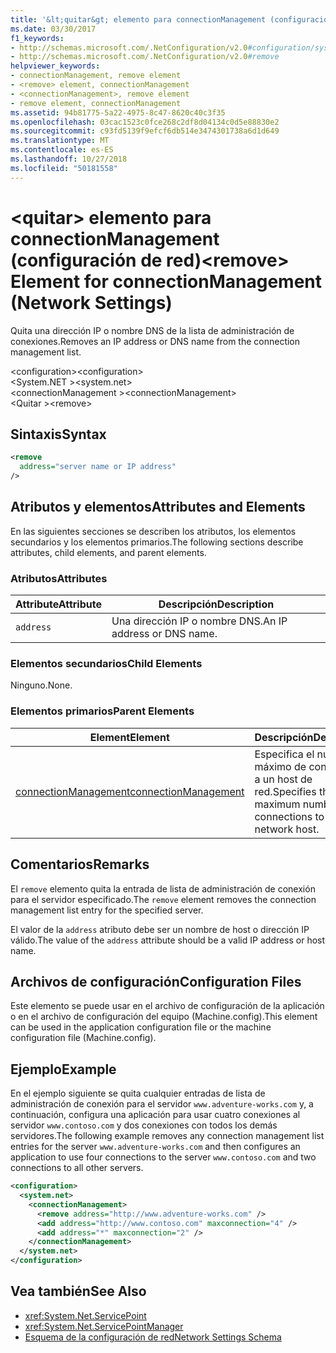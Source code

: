 ```yaml
---
title: '&lt;quitar&gt; elemento para connectionManagement (configuración de red)'
ms.date: 03/30/2017
f1_keywords:
- http://schemas.microsoft.com/.NetConfiguration/v2.0#configuration/system.net/connectionManagement/remove
- http://schemas.microsoft.com/.NetConfiguration/v2.0#remove
helpviewer_keywords:
- connectionManagement, remove element
- <remove> element, connectionManagement
- <connectionManagement>, remove element
- remove element, connectionManagement
ms.assetid: 94b81775-5a22-4975-8c47-8620c40c3f35
ms.openlocfilehash: 03cac1523c0fce268c2df8d04134c0d5e88830e2
ms.sourcegitcommit: c93fd5139f9efcf6db514e3474301738a6d1d649
ms.translationtype: MT
ms.contentlocale: es-ES
ms.lasthandoff: 10/27/2018
ms.locfileid: "50181558"
---
```

# <a name="ltremovegt-element-for-connectionmanagement-network-settings"></a><span data-ttu-id="ea94a-102">&lt;quitar&gt; elemento para connectionManagement (configuración de red)</span><span class="sxs-lookup"><span data-stu-id="ea94a-102">&lt;remove&gt; Element for connectionManagement (Network Settings)</span></span>
<span data-ttu-id="ea94a-103">Quita una dirección IP o nombre DNS de la lista de administración de conexiones.</span><span class="sxs-lookup"><span data-stu-id="ea94a-103">Removes an IP address or DNS name from the connection management list.</span></span>  
  
 <span data-ttu-id="ea94a-104">\<configuration></span><span class="sxs-lookup"><span data-stu-id="ea94a-104">\<configuration></span></span>  
<span data-ttu-id="ea94a-105">\<System.NET ></span><span class="sxs-lookup"><span data-stu-id="ea94a-105">\<system.net></span></span>  
<span data-ttu-id="ea94a-106">\<connectionManagement ></span><span class="sxs-lookup"><span data-stu-id="ea94a-106">\<connectionManagement></span></span>  
<span data-ttu-id="ea94a-107">\<Quitar ></span><span class="sxs-lookup"><span data-stu-id="ea94a-107">\<remove></span></span>  
  
## <a name="syntax"></a><span data-ttu-id="ea94a-108">Sintaxis</span><span class="sxs-lookup"><span data-stu-id="ea94a-108">Syntax</span></span>  
  
```xml  
<remove   
  address="server name or IP address"   
/>  
```  
  
## <a name="attributes-and-elements"></a><span data-ttu-id="ea94a-109">Atributos y elementos</span><span class="sxs-lookup"><span data-stu-id="ea94a-109">Attributes and Elements</span></span>  
 <span data-ttu-id="ea94a-110">En las siguientes secciones se describen los atributos, los elementos secundarios y los elementos primarios.</span><span class="sxs-lookup"><span data-stu-id="ea94a-110">The following sections describe attributes, child elements, and parent elements.</span></span>  
  
### <a name="attributes"></a><span data-ttu-id="ea94a-111">Atributos</span><span class="sxs-lookup"><span data-stu-id="ea94a-111">Attributes</span></span>  
  
|<span data-ttu-id="ea94a-112">**Attribute**</span><span class="sxs-lookup"><span data-stu-id="ea94a-112">**Attribute**</span></span>|<span data-ttu-id="ea94a-113">**Descripción**</span><span class="sxs-lookup"><span data-stu-id="ea94a-113">**Description**</span></span>|  
|-------------------|---------------------|  
|`address`|<span data-ttu-id="ea94a-114">Una dirección IP o nombre DNS.</span><span class="sxs-lookup"><span data-stu-id="ea94a-114">An IP address or DNS name.</span></span>|  
  
### <a name="child-elements"></a><span data-ttu-id="ea94a-115">Elementos secundarios</span><span class="sxs-lookup"><span data-stu-id="ea94a-115">Child Elements</span></span>  
 <span data-ttu-id="ea94a-116">Ninguno.</span><span class="sxs-lookup"><span data-stu-id="ea94a-116">None.</span></span>  
  
### <a name="parent-elements"></a><span data-ttu-id="ea94a-117">Elementos primarios</span><span class="sxs-lookup"><span data-stu-id="ea94a-117">Parent Elements</span></span>  
  
|<span data-ttu-id="ea94a-118">**Element**</span><span class="sxs-lookup"><span data-stu-id="ea94a-118">**Element**</span></span>|<span data-ttu-id="ea94a-119">**Descripción**</span><span class="sxs-lookup"><span data-stu-id="ea94a-119">**Description**</span></span>|  
|-----------------|---------------------|  
|[<span data-ttu-id="ea94a-120">connectionManagement</span><span class="sxs-lookup"><span data-stu-id="ea94a-120">connectionManagement</span></span>](../../../../../docs/framework/configure-apps/file-schema/network/connectionmanagement-element-network-settings.md)|<span data-ttu-id="ea94a-121">Especifica el número máximo de conexiones a un host de red.</span><span class="sxs-lookup"><span data-stu-id="ea94a-121">Specifies the maximum number of connections to a network host.</span></span>|  
  
## <a name="remarks"></a><span data-ttu-id="ea94a-122">Comentarios</span><span class="sxs-lookup"><span data-stu-id="ea94a-122">Remarks</span></span>  
 <span data-ttu-id="ea94a-123">El `remove` elemento quita la entrada de lista de administración de conexión para el servidor especificado.</span><span class="sxs-lookup"><span data-stu-id="ea94a-123">The `remove` element removes the connection management list entry for the specified server.</span></span>  
  
 <span data-ttu-id="ea94a-124">El valor de la `address` atributo debe ser un nombre de host o dirección IP válido.</span><span class="sxs-lookup"><span data-stu-id="ea94a-124">The value of the `address` attribute should be a valid IP address or host name.</span></span>  
  
## <a name="configuration-files"></a><span data-ttu-id="ea94a-125">Archivos de configuración</span><span class="sxs-lookup"><span data-stu-id="ea94a-125">Configuration Files</span></span>  
 <span data-ttu-id="ea94a-126">Este elemento se puede usar en el archivo de configuración de la aplicación o en el archivo de configuración del equipo (Machine.config).</span><span class="sxs-lookup"><span data-stu-id="ea94a-126">This element can be used in the application configuration file or the machine configuration file (Machine.config).</span></span>  
  
## <a name="example"></a><span data-ttu-id="ea94a-127">Ejemplo</span><span class="sxs-lookup"><span data-stu-id="ea94a-127">Example</span></span>  
 <span data-ttu-id="ea94a-128">En el ejemplo siguiente se quita cualquier entradas de lista de administración de conexión para el servidor `www.adventure-works.com` y, a continuación, configura una aplicación para usar cuatro conexiones al servidor `www.contoso.com` y dos conexiones con todos los demás servidores.</span><span class="sxs-lookup"><span data-stu-id="ea94a-128">The following example removes any connection management list entries for the server `www.adventure-works.com` and then configures an application to use four connections to the server `www.contoso.com` and two connections to all other servers.</span></span>  
  
```xml  
<configuration>  
  <system.net>  
    <connectionManagement>  
      <remove address="http://www.adventure-works.com" />  
      <add address="http://www.contoso.com" maxconnection="4" />  
      <add address="*" maxconnection="2" />  
    </connectionManagement>  
  </system.net>  
</configuration>  
```  
  
## <a name="see-also"></a><span data-ttu-id="ea94a-129">Vea también</span><span class="sxs-lookup"><span data-stu-id="ea94a-129">See Also</span></span>  
- <xref:System.Net.ServicePoint>  
- <xref:System.Net.ServicePointManager>  
- [<span data-ttu-id="ea94a-130">Esquema de la configuración de red</span><span class="sxs-lookup"><span data-stu-id="ea94a-130">Network Settings Schema</span></span>](../../../../../docs/framework/configure-apps/file-schema/network/index.md)
